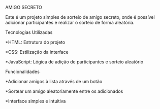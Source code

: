 AMIGO SECRETO

Este é um projeto simples de sorteio de amigo secreto, onde é possível adicionar participantes e realizar o sorteio de forma aleatória.

Tecnologias Utilizadas

*HTML: Estrutura do projeto

*CSS: Estilização da interface

*JavaScript: Lógica de adição de participantes e sorteio aleatório

Funcionalidades

*Adicionar amigos à lista através de um botão

*Sortear um amigo aleatoriamente entre os adicionados

*Interface simples e intuitiva


 
